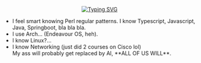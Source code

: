 


<div align="center">
  
  <a href="https://git.io/typing-svg"><img src="https://readme-typing-svg.demolab.com?font=JetBrainsMono+Nerd+Font&duration=1200&color=D65D0E&background=32302F&multiline=true&width=435&height=150&lines=%24+whoami;%3E+stiratto;%24+which+stiratto;%3E+%2Fhome%2Fstiratto%2Flocations%2FVenezuela" alt="Typing SVG" /></a>
  
</div>

<div align="left">
  <ul>
    <li>
      I feel smart knowing Perl regular patterns. I know Typescript, Javascript, Java, Springboot, bla bla bla.    
    </li>
    <li>
      I use Arch... (Endeavour OS, heh).
    </li>
    <li>
      I know Linux?...
    </li>
    <li>
      I know Networking (just did 2 courses on Cisco lol)
    </li>
My ass will probably get replaced by AI, **ALL OF US WILL**.
  </ul>
</div>
